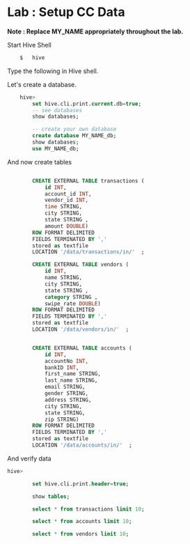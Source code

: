 <link rel='stylesheet' href='assets/css/main.css'/>

# Lab : Setup CC Data

**Note : Replace MY_NAME appropriately throughout the lab.** 

Start Hive Shell
```bash
    $   hive
```

Type the following in Hive shell.

Let's create a database.

```sql
    hive>    
        set hive.cli.print.current.db=true;
        -- see databases
        show databases;

        -- create your own database
        create database MY_NAME_db;
        show databases;
        use MY_NAME_db;

```

And now create tables

```sql

        CREATE EXTERNAL TABLE transactions (
            id INT,
            account_id INT,
            vendor_id INT,
            time STRING,
            city STRING,
            state STRING ,
            amount DOUBLE)
        ROW FORMAT DELIMITED
        FIELDS TERMINATED BY ','
        stored as textfile
        LOCATION '/data/transactions/in/'  ;

        CREATE EXTERNAL TABLE vendors (
            id INT,
            name STRING,
            city STRING,
            state STRING ,
            category STRING ,
            swipe_rate DOUBLE)
        ROW FORMAT DELIMITED
        FIELDS TERMINATED BY ','
        stored as textfile
        LOCATION '/data/vendors/in/'  ;


        CREATE EXTERNAL TABLE accounts (
            id INT,
            accountNo INT,
            bankID INT,
            first_name STRING,
            last_name STRING,
            email STRING,
            gender STRING,
            address STRING,
            city STRING,
            state STRING,
            zip STRING)
        ROW FORMAT DELIMITED
        FIELDS TERMINATED BY ','
        stored as textfile
        LOCATION '/data/accounts/in/'  ;
```

And verify data

```sql
hive>

        set hive.cli.print.header=true;

        show tables;

        select * from transactions limit 10;

        select * from accounts limit 10;

        select * from vendors limit 10;
```


